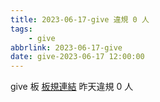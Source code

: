 ```yaml
---
title: 2023-06-17-give 違規 0 人
tags:
    - give
abbrlink: 2023-06-17-give
date: give-2023-06-17 12:00:00
---
```

give 板 [板規連結](https://www.ptt.cc/bbs/give/M.1612495900.A.C32.html)
昨天違規 0 人
